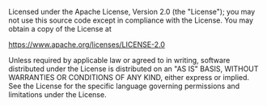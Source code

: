 Licensed under the Apache License, Version 2.0 (the "License"); you may not use this source code except in compliance with the License. You may obtain a copy of the License at

https://www.apache.org/licenses/LICENSE-2.0

Unless required by applicable law or agreed to in writing, software distributed
under the License is distributed on an "AS IS" BASIS, WITHOUT WARRANTIES OR
CONDITIONS OF ANY KIND, either express or implied. See the License for the
specific language governing permissions and limitations under the License.
